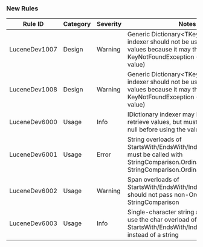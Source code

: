 ### New Rules

 Rule ID       | Category | Severity | Notes
---------------|----------|----------|-----------------------------------------------------------------------------------------------------------------------------------------------------------
 LuceneDev1007 | Design   | Warning  | Generic Dictionary<TKey, TValue> indexer should not be used to retrieve values because it may throw KeyNotFoundException (value type value)
 LuceneDev1008 | Design   | Warning  | Generic Dictionary<TKey, TValue> indexer should not be used to retrieve values because it may throw KeyNotFoundException (reference type value)
 LuceneDev6000 | Usage    | Info     | IDictionary indexer may be used to retrieve values, but must be checked for null before using the value
 LuceneDev6001 | Usage    | Error    | String overloads of StartsWith/EndsWith/IndexOf/LastIndexOf must be called with StringComparison.Ordinal or StringComparison.OrdinalIgnoreCase
 LuceneDev6002 | Usage    | Warning  | Span overloads of StartsWith/EndsWith/IndexOf/LastIndexOf should not pass non-Ordinal StringComparison
 LuceneDev6003 | Usage    | Info     | Single-character string arguments should use the char overload of StartsWith/EndsWith/IndexOf/LastIndexOf instead of a string
